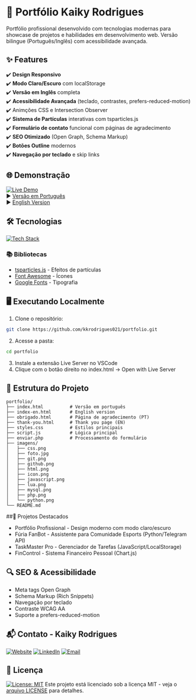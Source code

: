 # 🚀 Portfólio Kaiky Rodrigues

Portfólio profissional desenvolvido com tecnologias modernas para showcase de projetos e habilidades em desenvolvimento web. Versão bilingue (Português/Inglês) com acessibilidade avançada.

## ✨ Features

✔️ **Design Responsivo**  
✔️ **Modo Claro/Escuro** com localStorage  
✔️ **Versão em Inglês** completa  
✔️ **Acessibilidade Avançada** (teclado, contrastes, prefers-reduced-motion)  
✔️ Animções CSS e Intersection Observer  
✔️ **Sistema de Partículas** interativas com tsparticles.js  
✔️ **Formulário de contato** funcional com páginas de agradecimento  
✔️ **SEO Otimizado** (Open Graph, Schema Markup)  
✔️ **Botões Outline** modernos  
✔️ **Navegação por teclado** e skip links  

## 🌐 Demonstração
[![Live Demo](https://img.shields.io/badge/Demo-Online-4C9F70?style=flat)](https://kkrodrigues021.github.io/portfolio)  
▶️ [Versão em Português](https://kkrodrigues021.github.io/portfolio)  
▶️ [English Version](https://kkrodrigues021.github.io/portfolio/index-en.html)

## 🛠 Tecnologias

[![Tech Stack](https://skillicons.dev/icons?i=html,css,js,php,git,github)](https://skillicons.dev)

### 📚 Bibliotecas
- [tsparticles.js](https://particles.js.org/) - Efeitos de partículas  
- [Font Awesome](https://fontawesome.com/) - Ícones  
- [Google Fonts](https://fonts.google.com/) - Tipografia  

## 🖥️ Executando Localmente

1. Clone o repositório:
```bash
git clone https://github.com/kkrodrigues021/portfolio.git
```
2. Acesse a pasta:
```bash
cd portfolio
```
3. Instale a extensão Live Server no VSCode
4. Clique com o botão direito no index.html → Open with Live Server

## 📂 Estrutura do Projeto
```
portfolio/
├── index.html          # Versão em português
├── index-en.html       # English version
├── obrigado.html       # Página de agradecimento (PT)
├── thank-you.html      # Thank you page (EN)
├── styles.css          # Estilos principais
├── script.js           # Lógica principal
├── enviar.php          # Processamento do formulário
├── imagens/
│   ├── css.png
│   ├── foto.jpg
│   ├── git.png
│   ├── github.png
│   ├── html.png
│   ├── icon.png
│   ├── javascript.png
│   ├── lua.png
│   ├── mysql.png
│   ├── php.png
│   └── python.png
└── README.md
```

##🌟 Projetos Destacados
- Portfólio Profissional - Design moderno com modo claro/escuro
- Fúria FanBot - Assistente para Comunidade Esports (Python/Telegram API)
- TaskMaster Pro - Gerenciador de Tarefas (JavaScript/LocalStorage)
- FinControl - Sistema Financeiro Pessoal (Chart.js)

## 🔍 SEO & Acessibilidade
- Meta tags Open Graph
- Schema Markup (Rich Snippets)
- Navegação por teclado
- Contraste WCAG AA
- Suporte a prefers-reduced-motion

## 📬 Contato - Kaiky Rodrigues
[![Website](https://img.shields.io/badge/Website-4C9F70?style=flat&logo=github&logoColor=white)](https://https://kkrodrigues021.github.io/portfolio)
[![LinkedIn](https://img.shields.io/badge/LinkedIn-0077B5?style=flat&logo=linkedin&logoColor=white)](https://www.linkedin.com/in/kaikyrodrigues39)
[![Email](https://img.shields.io/badge/Email-D14836?style=flat&logo=gmail&logoColor=white)](mailto:kaiky.rodrigues039@gmail.com)

## 📜 Licença
[![License: MIT](https://img.shields.io/badge/License-MIT-yellow.svg)](LICENSE.md)
Este projeto está licenciado sob a licença MIT - veja o [arquivo LICENSE](LICENSE.md) para detalhes.